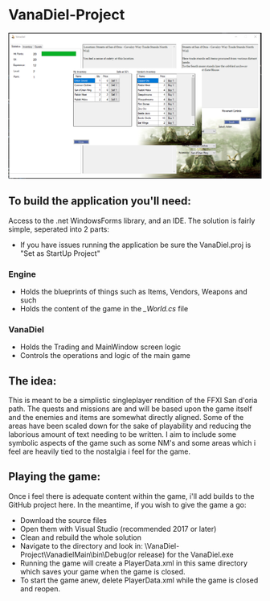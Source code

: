 # VanaDiel-Project

![Alt text](VanadielMain/Images/ExampleImage.PNG?raw=true "Example Image")

## To build the application you'll need:
Access to the .net WindowsForms library, and an IDE.
The solution is fairly simple, seperated into 2 parts:

- If you have issues running the application be sure the VanaDiel.proj is "Set as StartUp Project"

### Engine
- Holds the blueprints of things such as Items, Vendors, Weapons and such
- Holds the content of the game in the _\_World.cs_ file

### VanaDiel
- Holds the Trading and MainWindow screen logic
- Controls the operations and logic of the main game

## The idea:
This is meant to be a simplistic singleplayer rendition of the FFXI San d'oria path. The quests and missions are and will be based upon the game itself and the enemies and items are somewhat directly aligned. Some of the areas have been scaled down for the sake of playability and reducing the laborious amount of text needing to be written. I aim to include some symbolic aspects of the game such as some NM's and some areas which i feel are heavily tied to the nostalgia i feel for the game.

## Playing the game:
Once i feel there is adequate content within the game, i'll add builds to the GitHub project here. In the meantime, if you wish to give the game a go:
- Download the source files
- Open them with Visual Studio (recommended 2017 or later)
- Clean and rebuild the whole solution
- Navigate to the directory and look in: \VanaDiel-Project\VanadielMain\bin\Debug(or release) for the VanaDiel.exe
- Running the game will create a PlayerData.xml in this same directory which saves your game when the game is closed.
- To start the game anew, delete PlayerData.xml while the game is closed and reopen. 
